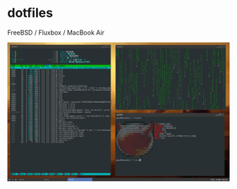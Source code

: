 # dotfiles

FreeBSD / Fluxbox / MacBook Air

![FreeBSD screenshot](https://github.com/Digital-Chaos/dotfiles/blob/master/screenie.png)


